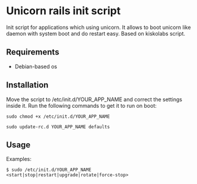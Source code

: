 # Unicorn rails init script

Init script for applications which using unicorn.
It allows to boot unicorn like daemon with system boot and do restart easy.
Based on kiskolabs script.

## Requirements

* Debian-based os

## Installation

Move the script to /etc/init.d/YOUR_APP_NAME and correct the settings inside it.
Run the following commands to get it to run on boot:

    sudo chmod +x /etc/init.d/YOUR_APP_NAME

    sudo update-rc.d YOUR_APP_NAME defaults


## Usage

Examples:

    $ sudo /etc/init.d/YOUR_APP_NAME <start|stop|restart|upgrade|rotate|force-stop>
